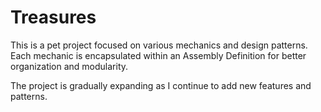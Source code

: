 # Treasures
This is a pet project focused on various mechanics and design patterns.  
Each mechanic is encapsulated within an Assembly Definition for better organization and modularity.

The project is gradually expanding as I continue to add new features and patterns.
